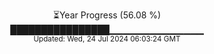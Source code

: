 <p align="center">
⏳Year Progress (56.08 %)<br>
████████████████▁▁▁▁▁▁▁▁▁▁▁▁▁▁ <br>
<sub>Updated: Wed, 24 Jul 2024 06:03:24 GMT</sub>
</p>


